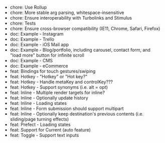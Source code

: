 - chore: Use Rollup
- chore: More stable arg parsing, whitespace-insensitive
- chore: Ensure interoperability with Turbolinks and Stimulus
- chore: Tests
- chore: Ensure cross-browser compatibility (IE11, Chrome, Safari, Firefox)
- doc: Example - Instagram
- doc: Example - Trello
- doc: Example - iOS Mail app
- doc: Example - Blog/portfolio, including carousel, contact form, and "load more" button for infinite scroll
- doc: Example - CMS
- doc: Example - eCommerce
- feat: Bindings for touch gestures/swiping
- feat: Hotkey - "Hotkey" or "Hot key?"
- feat: Hotkey - Handle metaKey and controlKey???
- feat: Hotkey - Support synonyms (i.e. alt = opt)
- feat: Inline - Multiple render targets for inline?
- feat: Inline - Optionally update history
- feat: Inline - Loading states
- feat: Inline - Form submission should support multipart
- feat: Inline - Optionally keep destination's previous contents (i.e. sliding/page turning effects)
- feat: Prefect - Loading states
- feat: Support for Current (auto feature)
- feat: Toggle - Support text inputs
